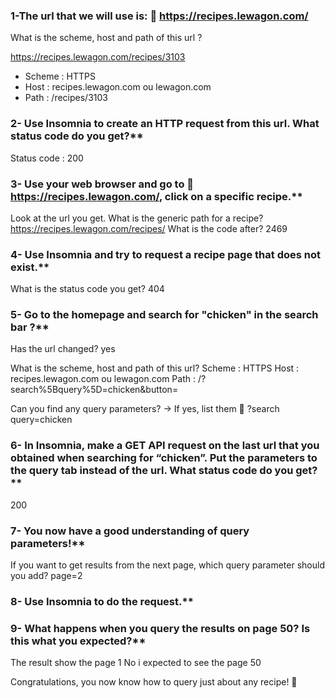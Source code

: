 ### 1-The url that we will use is: 🔗 https://recipes.lewagon.com/
What is the scheme, host and path of this url ?

https://recipes.lewagon.com/recipes/3103

+ Scheme : HTTPS 
+ Host : recipes.lewagon.com ou lewagon.com 
+ Path : /recipes/3103 


### 2- Use Insomnia to create an HTTP request from this url. What status code do you get?**
Status code : 200 


### 3- Use your web browser and go to 🔗 https://recipes.lewagon.com/, click on a specific recipe.**

Look at the url you get. 
What is the generic path for a recipe? https://recipes.lewagon.com/recipes/ 
What is the code after? 2469 


### 4- Use Insomnia and try to request a recipe page that does not exist.**
What is the status code you get? 404 


### 5- Go to the homepage and search for "chicken" in the search bar ?**
Has the url changed? yes 

What is the scheme, host and path of this url? 
Scheme : HTTPS 
Host : recipes.lewagon.com ou lewagon.com 
Path : /?search%5Bquery%5D=chicken&button= 

Can you find any query parameters? → If yes, list them 📝
?search 
query=chicken 



### 6- In Insomnia, make a GET API request on the last url that you obtained when searching for “chicken”. Put the parameters to the query tab instead of the url. What status code do you get?**
200 

### 7- You now have a good understanding of query parameters!**
If you want to get results from the next page, which query parameter should you add? 
page=2 

### 8- Use Insomnia to do the request.**


### 9- What happens when you query the results on page 50? Is this what you expected?**
The result show the page 1 
No i expected to see the page 50 


Congratulations, you now know how to query just about any recipe! 🚀
 
